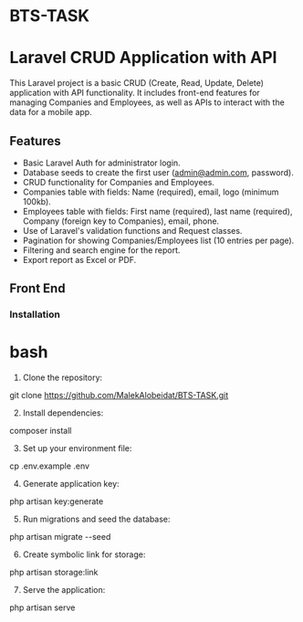 # BTS-TASK
# Laravel CRUD Application with API

This Laravel project is a basic CRUD (Create, Read, Update, Delete) application with API functionality. It includes front-end features for managing Companies and Employees, as well as APIs to interact with the data for a mobile app.

## Features

- Basic Laravel Auth for administrator login.
- Database seeds to create the first user (admin@admin.com, password).
- CRUD functionality for Companies and Employees.
- Companies table with fields: Name (required), email, logo (minimum 100kb).
- Employees table with fields: First name (required), last name (required), Company (foreign key to Companies), email, phone.
- Use of Laravel's validation functions and Request classes.
- Pagination for showing Companies/Employees list (10 entries per page).
- Filtering and search engine for the report.
- Export report as Excel or PDF.

## Front End

### Installation

# bash
1. Clone the repository:

git clone https://github.com/MalekAlobeidat/BTS-TASK.git


2. Install dependencies:

composer install 


3. Set up your environment file:

cp .env.example .env


4. Generate application key:

php artisan key:generate


5. Run migrations and seed the database:

php artisan migrate --seed


6. Create symbolic link for storage:

php artisan storage:link


7. Serve the application:

php artisan serve

